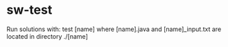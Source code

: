 # sw-test

Run solutions with: test [name]
where [name].java and [name]_input.txt are located in directory ./[name]